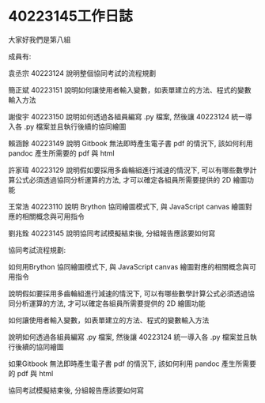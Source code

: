 # 40223145工作日誌

大家好我們是第八組

成員有:

袁丞宗 40223124              說明整個協同考試的流程規劃

簡正斌 40223151              說明如何讓使用者輸入變數，如表單建立的方法、程式的變數輸入方法

謝俊宇 40223150              說明如何透過各組員編寫 .py 檔案, 然後讓 40223124 統一導入各 .py 檔案並且執行後續的協同繪圖

賴涵餘 40223149              說明 Gitbook 無法即時產生電子書 pdf 的情況下, 該如何利用 pandoc 產生所需要的 pdf 與 html

許家瑋 40223129              說明假如要採用多齒輪組進行減速的情況下, 可以有哪些數學計算公式必須透過協同分析運算的方法,                                    才可以確定各組員所需要提供的 2D 繪圖功能

王常浩 40223110              說明 Brython 協同繪圖模式下, 與 JavaScript canvas 繪圖對應的相關概念與可用指令

劉兆銓 40223145              說明協同考試模擬結束後, 分組報告應該要如何寫


協同考試流程規劃:











如何用Brython 協同繪圖模式下, 與 JavaScript canvas 繪圖對應的相關概念與可用指令











說明假如要採用多齒輪組進行減速的情況下, 可以有哪些數學計算公式必須透過協同分析運算的方法,                                    才可以確定各組員所需要提供的 2D 繪圖功能














如何讓使用者輸入變數，如表單建立的方法、程式的變數輸入方法












說明如何透過各組員編寫 .py 檔案, 然後讓 40223124 統一導入各 .py 檔案並且執行後續的協同繪圖









如果Gitbook 無法即時產生電子書 pdf 的情況下, 該如何利用 pandoc 產生所需要的 pdf 與 html
















協同考試模擬結束後, 分組報告應該要如何寫













